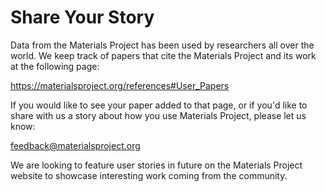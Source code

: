 # Share Your Story

Data from the Materials Project has been used by researchers all over the world. We keep track of papers that cite the Materials Project and its work at the following page:

https://materialsproject.org/references#User_Papers

If you would like to see your paper added to that page, or if you'd like to share with us a story about how you use Materials Project, please let us know:

feedback@materialsproject.org

We are looking to feature user stories in future on the Materials Project website to showcase interesting work coming from the community.
